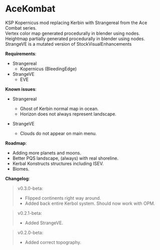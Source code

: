 # AceKombat
KSP Kopernicus mod replacing Kerbin with Strangereal from the Ace Combat series.  
Vertex color map generated procedurally in blender using nodes.
Heightmap partially generated procedurally in blender using nodes.  
StrangeVE is a mutated version of StockVisualEnhancements

**Requirements**:  
 * Strangereal
     * Kopernicus (BleedingEdge)
 * StrangeVE
     * EVE

**Known issues**: 
  * Strangereal
     * Ghost of Kerbin normal map in ocean.
     * Horizon does not always represent landscape.
     
  * StrangeVE
     * Clouds do not appear on main menu.
 
 **Roadmap**:
  * Adding more planets and moons.
  * Better PQS landscape, (always) with real shoreline.
  * Kerbal Konstructs structures including ISEV.
  * Biomes.

  
**Changelog**:  
>v0.3.0-beta:   
>- Flipped continents right way around.
>- Added back entire Kerbol system. Should now work with OPM.


>v0.2.1-beta:   
>- Added StrangeVE.

>v0.2.0-beta:   
>- Added correct topography.
